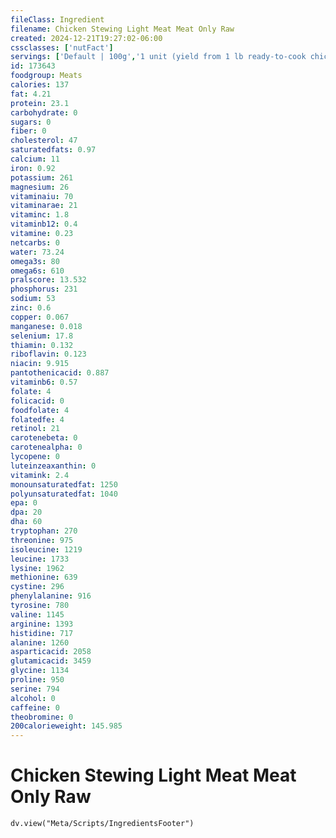 ```yaml
---
fileClass: Ingredient
filename: Chicken Stewing Light Meat Meat Only Raw
created: 2024-12-21T19:27:02-06:00
cssclasses: ['nutFact']
servings: ['Default | 100g','1 unit (yield from 1 lb ready-to-cook chicken) | 89','1/2 chicken, bone and skin removed | 130']
id: 173643
foodgroup: Meats
calories: 137
fat: 4.21
protein: 23.1
carbohydrate: 0
sugars: 0
fiber: 0
cholesterol: 47
saturatedfats: 0.97
calcium: 11
iron: 0.92
potassium: 261
magnesium: 26
vitaminaiu: 70
vitaminarae: 21
vitaminc: 1.8
vitaminb12: 0.4
vitamine: 0.23
netcarbs: 0
water: 73.24
omega3s: 80
omega6s: 610
pralscore: 13.532
phosphorus: 231
sodium: 53
zinc: 0.6
copper: 0.067
manganese: 0.018
selenium: 17.8
thiamin: 0.132
riboflavin: 0.123
niacin: 9.915
pantothenicacid: 0.887
vitaminb6: 0.57
folate: 4
folicacid: 0
foodfolate: 4
folatedfe: 4
retinol: 21
carotenebeta: 0
carotenealpha: 0
lycopene: 0
luteinzeaxanthin: 0
vitamink: 2.4
monounsaturatedfat: 1250
polyunsaturatedfat: 1040
epa: 0
dpa: 20
dha: 60
tryptophan: 270
threonine: 975
isoleucine: 1219
leucine: 1733
lysine: 1962
methionine: 639
cystine: 296
phenylalanine: 916
tyrosine: 780
valine: 1145
arginine: 1393
histidine: 717
alanine: 1260
asparticacid: 2058
glutamicacid: 3459
glycine: 1134
proline: 950
serine: 794
alcohol: 0
caffeine: 0
theobromine: 0
200calorieweight: 145.985
---
```


# Chicken Stewing Light Meat Meat Only Raw

```dataviewjs
dv.view("Meta/Scripts/IngredientsFooter")
```